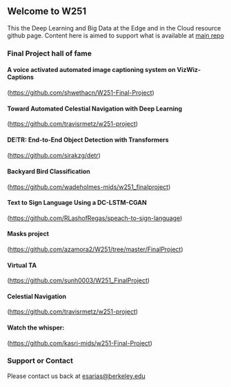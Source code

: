 ## Welcome to W251 

This the Deep Learning and Big Data at the Edge and in the Cloud resource github page. Content here is aimed to support what is available at [main repo](https://github.com/MIDS-scaling-up/v2)

### Final Project hall of fame

#### A voice activated automated image captioning system on VizWiz-Captions
(https://github.com/shwethacn/W251-Final-Project)

#### Toward Automated Celestial Navigation with Deep Learning
(https://github.com/travisrmetz/w251-project)

#### DE⫶TR: End-to-End Object Detection with Transformers 
(https://github.com/sirakzg/detr)

#### Backyard Bird Classification
(https://github.com/wadeholmes-mids/w251_finalproject)

#### Text to Sign Language Using a DC-LSTM-CGAN
(https://github.com/RLashofRegas/speach-to-sign-language)

#### Masks project
(https://github.com/azamora2/W251/tree/master/FinalProject)

#### Virtual TA
(https://github.com/sunh0003/W251_FinalProject)

#### Celestial Navigation
(https://github.com/travisrmetz/w251-project)
 
#### Watch the whisper:
(https://github.com/kasri-mids/w251-Final-Project)
 

### Support or Contact

Please contact us back at esarias@berkeley.edu
